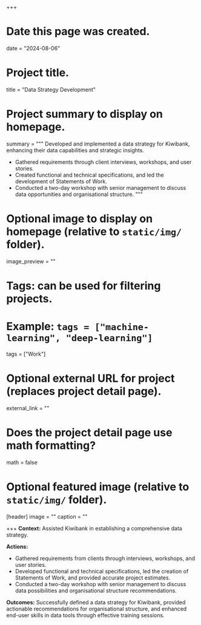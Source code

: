 +++
# Date this page was created.
date = "2024-08-06"

# Project title.
title = "Data Strategy Development"

# Project summary to display on homepage.
summary = """
Developed and implemented a data strategy for Kiwibank, enhancing their data capabilities and strategic insights.

- Gathered requirements through client interviews, workshops, and user stories.
- Created functional and technical specifications, and led the development of Statements of Work.
- Conducted a two-day workshop with senior management to discuss data opportunities and organisational structure.
"""

# Optional image to display on homepage (relative to `static/img/` folder).
image_preview = ""

# Tags: can be used for filtering projects.
# Example: `tags = ["machine-learning", "deep-learning"]`
tags = ["Work"]

# Optional external URL for project (replaces project detail page).
external_link = ""

# Does the project detail page use math formatting?
math = false

# Optional featured image (relative to `static/img/` folder).
[header]
image = ""
caption = ""

+++
**Context:** Assisted Kiwibank in establishing a comprehensive data strategy.

**Actions:** 

- Gathered requirements from clients through interviews, workshops, and user stories.
- Developed functional and technical specifications, led the creation of Statements of Work, and provided accurate project estimates.
- Conducted a two-day workshop with senior management to discuss data possibilities and organisational structure recommendations.

**Outcomes:** Successfully defined a data strategy for Kiwibank, provided actionable recommendations for organisational structure, and enhanced end-user skills in data tools through effective training sessions.
